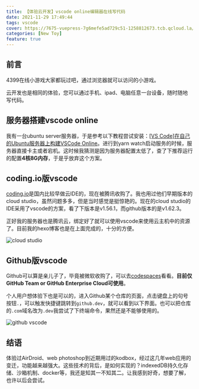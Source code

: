 ```yaml
---
title: 【体验云开发】vscode online编辑器在线写代码
date: 2021-11-29 17:49:44
tags: vscode
cover: https://7675-vuepress-7g6mefe5ad729c51-1258812673.tcb.qcloud.la/Image/2021/vscode-online/coding_vscode.png?sign=e8f902c51c3d0bee7fd42015ed3d3304&t=1638255251
categories: [New Toy]
feature: true
---
```


## 前言
4399在线小游戏大家都玩过吧，通过浏览器就可以访问的小游戏。

云开发也是相同的体验，您可以通过手机、ipad、电脑任意一台设备，随时随地写代码。


## 服务器搭建vscode online
我有一台ubuntu server服务器，于是参考以下教程尝试安装：[[VS Code]在自己的Ubuntu服务器上构建VSCode Online](https://www.cnblogs.com/lee-li/p/12041546.html)。进行到yarn watch启动服务的时候，服务器直接卡主或者宕机。这时候我猜测是因为服务器配置太低了，查了下推荐运行的配置**4核8G内存**，于是乎放弃这个方案。


## coding.io版vscode
[coding.io](coding.io)是国内比较早做云IDE的，现在被腾讯收购了。我也用过他们早期版本的cloud studio，虽然问题多多，但是当时感觉是挺惊艳的。现在的cloud studio的IDE采用了vscode的方案，看了下版本是v1.56.1，而github版本的是v1.62.3。

正好我的服务器也是腾讯云，绑定好了就可以使用vscode来使用云主机中的资源了。目前我的hexo博客也是在上面完成的，十分的方便。

![cloud studio](https://7675-vuepress-7g6mefe5ad729c51-1258812673.tcb.qcloud.la/Image/2021/vscode-online/coding_vscode.png?sign=e8f902c51c3d0bee7fd42015ed3d3304&t=1638255251)


## Github版vscode
Github可以算是亲儿子了，毕竟被微软收购了，可以去[codespaces](https://github.com/features/codespaces)看看。**目前仅GitHub Team or GitHub Enterprise Cloud可使用**。

个人用户想体验下也是可以的，进入Github某个仓库的页面，点击键盘上的句号按钮```.```，可以触发快捷键跳转到```github.dev```，就可以看到以下界面。也可以把仓库的```.com```域名改为```.dev```我尝试了下终端命令，果然还是不能够使用的。

![github vscode](https://7675-vuepress-7g6mefe5ad729c51-1258812673.tcb.qcloud.la/Image/2021/vscode-online/github_vscode2.png?sign=8f9c9d281241d0b93886564feda9cb78&t=1638255389)


## 结语
体验过AirDroid、web photoshop到近期用过的kodbox，经过这几年web应用的变迁，功能越来越强大。这些技术的背后，是如何实现的？indexedDB持久化存储、沙箱机制、docker等，我还是知其一不知其二。让我感到好奇，想要了解，也许以后会尝试。